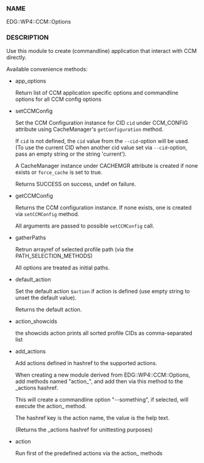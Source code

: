 
### NAME

EDG::WP4::CCM::Options

### DESCRIPTION

Use this module to create (commandline) application that interact with CCM directly.

Available convenience methods:

- app\_options

    Return list of CCM application specific options and
    commandline options for all CCM config options

- setCCMConfig

    Set the CCM Configuration instance for CID `cid` under CCM\_CONFIG attribute
    using CacheManager's `getConfiguration` method.

    If `cid` is not defined, the `cid` value from the `--cid`-option will be used.
    (To use the current CID when another cid value set via `--cid`-option, pass an empty
    string or the string 'current').

    A CacheManager instance under CACHEMGR attribute is created if none exists
    or `force_cache` is set to true.

    Returns SUCCESS on success, undef on failure.

- getCCMConfig

    Returns the CCM configuration instance.
    If none exists, one is created via `setCCMConfig` method.

    All arguments are passed to possible `setCCMConfig` call.

- gatherPaths

    Retrun arrayref of selected profile path (via the PATH\_SELECTION\_METHODS)

    All options are treated as initial paths.

- default\_action

    Set the default action `$action` if action is defined
    (use empty string to unset the default value).

    Returns the default action.

- action\_showcids

    the showcids action prints all sorted profile CIDs as comma-separated list

- add\_actions

    Add actions defined in hashref to the supported actions.

    When creating a new module derived from EDG::WP4::CCM::Options,
    add methods named "action\_<something>", and add then via this method
    to the \_actions hashref.

    This will create a commandline option "--something", if selected,
    will execute the action\_<something> method.

    The hashref key is the action name, the value is the help text.

    (Returns the \_actions hashref for unittesting purposes)

- action

    Run first of the predefined actions via the action\_<actionname> methods
